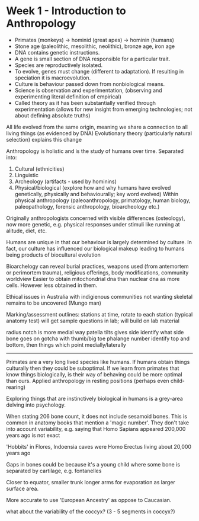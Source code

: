 <!-- SPDX-License-Identifier: zlib-acknowledgement -->
# Week 1 - Introduction to Anthropology
* Primates (monkeys) -> hominid (great apes) -> hominin (humans)
* Stone age (paleolithic, mesolithic, neolithic), bronze age, iron age
* DNA contains genetic instructions. 
* A gene is small section of DNA responsible for a particular trait.
* Species are reproductively isolated. 
* To evolve, genes must change (different to adaptation). If resulting in speciation it is macroevolution.
* Culture is behaviour passed down from nonbiological means. 
* Science is observation and experimentation, (observing and experimenting literal definition of empirical)
* Called theory as it has been substantially verified through experimentation (allows for new insight from emerging technologies; not about defining absolute truths)

All life evolved from the same origin, meaning we share a connection to all living things (as evidenced by DNA)
Evolutionary theory (particularly natural selection) explains this change

Anthropology is holistic and is the study of humans over time. 
Separated into:
1. Cultural (ethnicities)
2. Linguistic 
3. Archeology (artifacts - used by hominins) 
4. Physical/biological (explore how and why humans have evolved genetically, physically and behaviourally; key word evolved)
Within physical anthropology (paleoanthropology, primatology, human biology, paleopathology, forensic anthropology, bioarcheology etc.)

Originally anthropologists concerned with visible differences (osteology), now more genetic, e.g. physical responses under stimuli like running at alitude, diet, etc. 

Humans are unique in that our behaviour is largely determined by culture. 
In fact, our culture has influenced our biological makeup leading to humans being products of biocultural evolution

Bioarchelogy can reveal burial practices, weapons used (from antemortem or perimortem trauma), religious offerings, body modifications, community worldview
Easier to obtain mitochondrial dna than nuclear dna as more cells. However less obtained in them.

Ethical issues in Australia with indigienous communities not wanting skeletal remains to be uncovered (Mungo man)

Marking/assessment outlines:
stations at time, rotate to each station (typical anatomy test)
will get sample questions in lab; will build on lab material

radius notch is more medial
way patella tilts gives side
identify what side bone goes on
gotcha with thumb/big toe phalange number
identify top and bottom, then things which point medially/laterally

-----------------------------------
Primates are a very long lived species like humans.
If humans obtain things culturally then they could be suboptimal. 
If we learn from primates that know things biologically, is their way of behaving could be more optimal than ours.
Applied anthropology in resting positions (perhaps even child-rearing) 

Exploring things that are instinctively biological in humans is a grey-area delving into psychology.

When stating 206 bone count, it does not include sesamoid bones.
This is common in anatomy books that mention a 'magic number'. 
They don't take into account variability, e.g. saying that Homo Sapians appeared 200,000 years ago is not exact  

'Hobbits' in Flores, Indoensia caves were Homo Erectus living about 20,000 years ago

Gaps in bones could be because it's a young child where some bone is separated by cartilage, e.g. fontanelles

Closer to equator, smaller trunk longer arms for evaporation as larger surface area.

More accurate to use 'European Ancestry' as oppose to Caucasian.

what about the variability of the coccyx? (3 - 5 segments in coccyx?)
